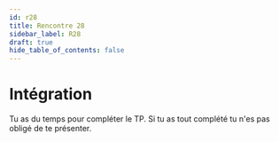 ```yaml
---
id: r28
title: Rencontre 28
sidebar_label: R28
draft: true
hide_table_of_contents: false
---
```


# Intégration

Tu as du temps pour compléter le TP. Si tu as tout complété tu n'es pas obligé de
te présenter.
